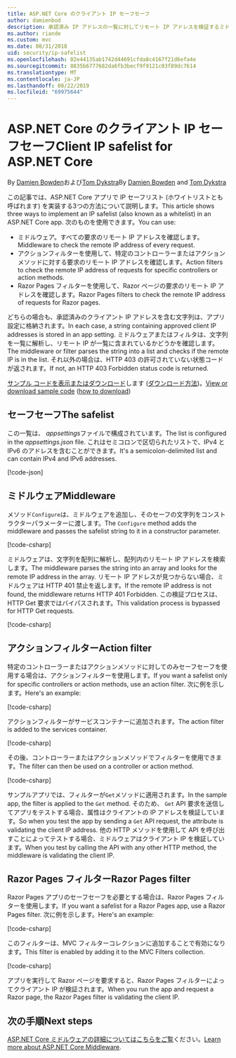 ```yaml
---
title: ASP.NET Core のクライアント IP セーフセーフ
author: damienbod
description: 承認済み IP アドレスの一覧に対してリモート IP アドレスを検証するミドルウェアまたはアクションフィルターを作成する方法について説明します。
ms.author: riande
ms.custom: mvc
ms.date: 08/31/2018
uid: security/ip-safelist
ms.openlocfilehash: 02e44135ab1742d44691cfda8c4167f21d6efa4e
ms.sourcegitcommit: 8835b6777682da6fb3becf9f9121c03f89dc7614
ms.translationtype: MT
ms.contentlocale: ja-JP
ms.lasthandoff: 08/22/2019
ms.locfileid: "69975644"
---
```

# <a name="client-ip-safelist-for-aspnet-core"></a><span data-ttu-id="91a8b-103">ASP.NET Core のクライアント IP セーフセーフ</span><span class="sxs-lookup"><span data-stu-id="91a8b-103">Client IP safelist for ASP.NET Core</span></span>

<span data-ttu-id="91a8b-104">By [Damien Bowden](https://twitter.com/damien_bod)および[Tom Dykstra](https://github.com/tdykstra)</span><span class="sxs-lookup"><span data-stu-id="91a8b-104">By [Damien Bowden](https://twitter.com/damien_bod) and [Tom Dykstra](https://github.com/tdykstra)</span></span>
 
<span data-ttu-id="91a8b-105">この記事では、ASP.NET Core アプリで IP セーフリスト (ホワイトリストとも呼ばれます) を実装する3つの方法について説明します。</span><span class="sxs-lookup"><span data-stu-id="91a8b-105">This article shows three ways to implement an IP safelist (also known as a whitelist) in an ASP.NET Core app.</span></span> <span data-ttu-id="91a8b-106">次のものを使用できます。</span><span class="sxs-lookup"><span data-stu-id="91a8b-106">You can use:</span></span>

* <span data-ttu-id="91a8b-107">ミドルウェア。すべての要求のリモート IP アドレスを確認します。</span><span class="sxs-lookup"><span data-stu-id="91a8b-107">Middleware to check the remote IP address of every request.</span></span>
* <span data-ttu-id="91a8b-108">アクションフィルターを使用して、特定のコントローラーまたはアクションメソッドに対する要求のリモート IP アドレスを確認します。</span><span class="sxs-lookup"><span data-stu-id="91a8b-108">Action filters to check the remote IP address of requests for specific controllers or action methods.</span></span>
* <span data-ttu-id="91a8b-109">Razor Pages フィルターを使用して、Razor ページの要求のリモート IP アドレスを確認します。</span><span class="sxs-lookup"><span data-stu-id="91a8b-109">Razor Pages filters to check the remote IP address of requests for Razor pages.</span></span>

<span data-ttu-id="91a8b-110">どちらの場合も、承認済みのクライアント IP アドレスを含む文字列は、アプリ設定に格納されます。</span><span class="sxs-lookup"><span data-stu-id="91a8b-110">In each case, a string containing approved client IP addresses is stored in an app setting.</span></span> <span data-ttu-id="91a8b-111">ミドルウェアまたはフィルタは、文字列を一覧に解析し、リモート IP が一覧に含まれているかどうかを確認します。</span><span class="sxs-lookup"><span data-stu-id="91a8b-111">The middleware or filter parses the string into a list and checks if the remote IP is in the list.</span></span> <span data-ttu-id="91a8b-112">それ以外の場合は、HTTP 403 の許可されていない状態コードが返されます。</span><span class="sxs-lookup"><span data-stu-id="91a8b-112">If not, an HTTP 403 Forbidden status code is returned.</span></span>

<span data-ttu-id="91a8b-113">[サンプル コードを表示またはダウンロード](https://github.com/aspnet/AspNetCore.Docs/tree/master/aspnetcore/security/ip-safelist/samples/2.x/ClientIpAspNetCore)します ([ダウンロード方法](xref:index#how-to-download-a-sample))。</span><span class="sxs-lookup"><span data-stu-id="91a8b-113">[View or download sample code](https://github.com/aspnet/AspNetCore.Docs/tree/master/aspnetcore/security/ip-safelist/samples/2.x/ClientIpAspNetCore) ([how to download](xref:index#how-to-download-a-sample))</span></span>

## <a name="the-safelist"></a><span data-ttu-id="91a8b-114">セーフセーフ</span><span class="sxs-lookup"><span data-stu-id="91a8b-114">The safelist</span></span>

<span data-ttu-id="91a8b-115">この一覧は、 *appsettings*ファイルで構成されています。</span><span class="sxs-lookup"><span data-stu-id="91a8b-115">The list is configured in the *appsettings.json* file.</span></span> <span data-ttu-id="91a8b-116">これはセミコロンで区切られたリストで、IPv4 と IPv6 のアドレスを含むことができます。</span><span class="sxs-lookup"><span data-stu-id="91a8b-116">It's a semicolon-delimited list and can contain IPv4 and IPv6 addresses.</span></span>

[!code-json[](ip-safelist/samples/2.x/ClientIpAspNetCore/appsettings.json?highlight=2)]

## <a name="middleware"></a><span data-ttu-id="91a8b-117">ミドルウェア</span><span class="sxs-lookup"><span data-stu-id="91a8b-117">Middleware</span></span>

<span data-ttu-id="91a8b-118">メソッド`Configure`は、ミドルウェアを追加し、そのセーフの文字列をコンストラクターパラメーターに渡します。</span><span class="sxs-lookup"><span data-stu-id="91a8b-118">The `Configure` method adds the middleware and passes the safelist string to it in a constructor parameter.</span></span>

[!code-csharp[](ip-safelist/samples/2.x/ClientIpAspNetCore/Startup.cs?name=snippet_Configure&highlight=10)]

<span data-ttu-id="91a8b-119">ミドルウェアは、文字列を配列に解析し、配列内のリモート IP アドレスを検索します。</span><span class="sxs-lookup"><span data-stu-id="91a8b-119">The middleware parses the string into an array and looks for the remote IP address in the array.</span></span> <span data-ttu-id="91a8b-120">リモート IP アドレスが見つからない場合、ミドルウェアは HTTP 401 禁止を返します。</span><span class="sxs-lookup"><span data-stu-id="91a8b-120">If the remote IP address is not found, the middleware returns HTTP 401 Forbidden.</span></span> <span data-ttu-id="91a8b-121">この検証プロセスは、HTTP Get 要求ではバイパスされます。</span><span class="sxs-lookup"><span data-stu-id="91a8b-121">This validation process is bypassed for HTTP Get requests.</span></span>

[!code-csharp[](ip-safelist/samples/2.x/ClientIpAspNetCore/AdminSafeListMiddleware.cs?name=snippet_ClassOnly)]

## <a name="action-filter"></a><span data-ttu-id="91a8b-122">アクションフィルター</span><span class="sxs-lookup"><span data-stu-id="91a8b-122">Action filter</span></span>

<span data-ttu-id="91a8b-123">特定のコントローラーまたはアクションメソッドに対してのみセーフセーフを使用する場合は、アクションフィルターを使用します。</span><span class="sxs-lookup"><span data-stu-id="91a8b-123">If you want a safelist only for specific controllers or action methods, use an action filter.</span></span> <span data-ttu-id="91a8b-124">次に例を示します。</span><span class="sxs-lookup"><span data-stu-id="91a8b-124">Here's an example:</span></span> 

[!code-csharp[](ip-safelist/samples/2.x/ClientIpAspNetCore/Filters/ClientIdCheckFilter.cs)]

<span data-ttu-id="91a8b-125">アクションフィルターがサービスコンテナーに追加されます。</span><span class="sxs-lookup"><span data-stu-id="91a8b-125">The action filter is added to the services container.</span></span>

[!code-csharp[](ip-safelist/samples/2.x/ClientIpAspNetCore/Startup.cs?name=snippet_ConfigureServices&highlight=3)]

<span data-ttu-id="91a8b-126">その後、コントローラーまたはアクションメソッドでフィルターを使用できます。</span><span class="sxs-lookup"><span data-stu-id="91a8b-126">The filter can then be used on a controller or action method.</span></span>

[!code-csharp[](ip-safelist/samples/2.x/ClientIpAspNetCore/Controllers/ValuesController.cs?name=snippet_Filter&highlight=1)]

<span data-ttu-id="91a8b-127">サンプルアプリでは、フィルターが`Get`メソッドに適用されます。</span><span class="sxs-lookup"><span data-stu-id="91a8b-127">In the sample app, the filter is applied to the `Get` method.</span></span> <span data-ttu-id="91a8b-128">そのため、 `Get` API 要求を送信してアプリをテストする場合、属性はクライアントの IP アドレスを検証しています。</span><span class="sxs-lookup"><span data-stu-id="91a8b-128">So when you test the app by sending a `Get` API request, the attribute is validating the client IP address.</span></span> <span data-ttu-id="91a8b-129">他の HTTP メソッドを使用して API を呼び出すことによってテストする場合、ミドルウェアはクライアント IP を検証しています。</span><span class="sxs-lookup"><span data-stu-id="91a8b-129">When you test by calling the API with any other HTTP method, the middleware is validating the client IP.</span></span>

## <a name="razor-pages-filter"></a><span data-ttu-id="91a8b-130">Razor Pages フィルター</span><span class="sxs-lookup"><span data-stu-id="91a8b-130">Razor Pages filter</span></span> 

<span data-ttu-id="91a8b-131">Razor Pages アプリのセーフセーフを必要とする場合は、Razor Pages フィルターを使用します。</span><span class="sxs-lookup"><span data-stu-id="91a8b-131">If you want a safelist for a Razor Pages app, use a Razor Pages filter.</span></span> <span data-ttu-id="91a8b-132">次に例を示します。</span><span class="sxs-lookup"><span data-stu-id="91a8b-132">Here's an example:</span></span> 

[!code-csharp[](ip-safelist/samples/2.x/ClientIpAspNetCore/Filters/ClientIdCheckPageFilter.cs)]

<span data-ttu-id="91a8b-133">このフィルターは、MVC フィルターコレクションに追加することで有効になります。</span><span class="sxs-lookup"><span data-stu-id="91a8b-133">This filter is enabled by adding it to the MVC Filters collection.</span></span>

[!code-csharp[](ip-safelist/samples/2.x/ClientIpAspNetCore/Startup.cs?name=snippet_ConfigureServices&highlight=7-9)]

<span data-ttu-id="91a8b-134">アプリを実行して Razor ページを要求すると、Razor Pages フィルターによってクライアント IP が検証されます。</span><span class="sxs-lookup"><span data-stu-id="91a8b-134">When you run the app and request a Razor page, the Razor Pages filter is validating the client IP.</span></span>

## <a name="next-steps"></a><span data-ttu-id="91a8b-135">次の手順</span><span class="sxs-lookup"><span data-stu-id="91a8b-135">Next steps</span></span>

<span data-ttu-id="91a8b-136">[ASP.NET Core ミドルウェアの詳細についてはこちらをご覧](xref:fundamentals/middleware/index)ください。</span><span class="sxs-lookup"><span data-stu-id="91a8b-136">[Learn more about ASP.NET Core Middleware](xref:fundamentals/middleware/index).</span></span>
